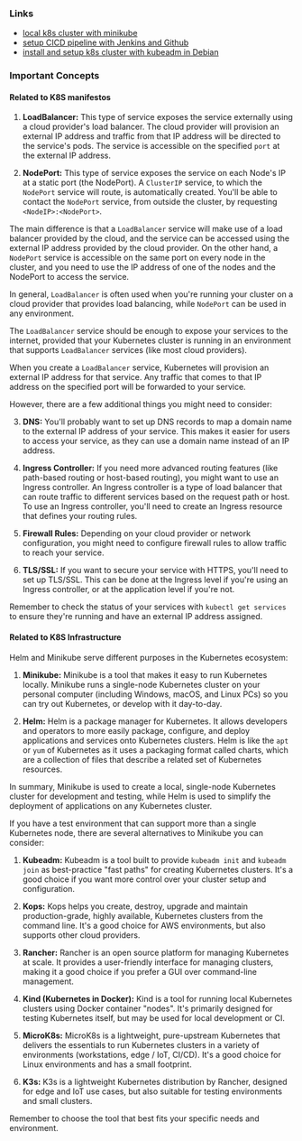 ### Links ###
- [local k8s cluster with minikube](https://www.linkedin.com/pulse/getting-started-minikube-setting-up-local-kubernetes-cluster-mealy/)
- [setup CICD pipeline with Jenkins and Github](https://github.com/mjah/kubernetes-jenkins-cicd-pipeline-example)
- [install and setup k8s cluster with kubeadm in Debian](https://www.linuxtechi.com/install-kubernetes-cluster-on-debian/)

### Important Concepts ###

#### Related to K8S manifestos ####

1. **LoadBalancer:** This type of service exposes the service externally using a cloud provider's load balancer. The cloud provider will provision an external IP address and traffic from that IP address will be directed to the service's pods. The service is accessible on the specified `port` at the external IP address.

2. **NodePort:** This type of service exposes the service on each Node's IP at a static port (the NodePort). A `ClusterIP` service, to which the `NodePort` service will route, is automatically created. You'll be able to contact the `NodePort` service, from outside the cluster, by requesting `<NodeIP>:<NodePort>`. 

The main difference is that a `LoadBalancer` service will make use of a load balancer provided by the cloud, and the service can be accessed using the external IP address provided by the cloud provider. On the other hand, a `NodePort` service is accessible on the same port on every node in the cluster, and you need to use the IP address of one of the nodes and the NodePort to access the service.

In general, `LoadBalancer` is often used when you're running your cluster on a cloud provider that provides load balancing, while `NodePort` can be used in any environment.

The `LoadBalancer` service should be enough to expose your services to the internet, provided that your Kubernetes cluster is running in an environment that supports `LoadBalancer` services (like most cloud providers).

When you create a `LoadBalancer` service, Kubernetes will provision an external IP address for that service. Any traffic that comes to that IP address on the specified port will be forwarded to your service.

However, there are a few additional things you might need to consider:

3. **DNS:** You'll probably want to set up DNS records to map a domain name to the external IP address of your service. This makes it easier for users to access your service, as they can use a domain name instead of an IP address.

4. **Ingress Controller:** If you need more advanced routing features (like path-based routing or host-based routing), you might want to use an Ingress controller. An Ingress controller is a type of load balancer that can route traffic to different services based on the request path or host. To use an Ingress controller, you'll need to create an Ingress resource that defines your routing rules.

5. **Firewall Rules:** Depending on your cloud provider or network configuration, you might need to configure firewall rules to allow traffic to reach your service.

6. **TLS/SSL:** If you want to secure your service with HTTPS, you'll need to set up TLS/SSL. This can be done at the Ingress level if you're using an Ingress controller, or at the application level if you're not.

Remember to check the status of your services with `kubectl get services` to ensure they're running and have an external IP address assigned.

#### Related to K8S Infrastructure ####

Helm and Minikube serve different purposes in the Kubernetes ecosystem:

1. **Minikube:** Minikube is a tool that makes it easy to run Kubernetes locally. Minikube runs a single-node Kubernetes cluster on your personal computer (including Windows, macOS, and Linux PCs) so you can try out Kubernetes, or develop with it day-to-day.

2. **Helm:** Helm is a package manager for Kubernetes. It allows developers and operators to more easily package, configure, and deploy applications and services onto Kubernetes clusters. Helm is like the `apt` or `yum` of Kubernetes as it uses a packaging format called charts, which are a collection of files that describe a related set of Kubernetes resources.

In summary, Minikube is used to create a local, single-node Kubernetes cluster for development and testing, while Helm is used to simplify the deployment of applications on any Kubernetes cluster.

If you have a test environment that can support more than a single Kubernetes node, there are several alternatives to Minikube you can consider:

1. **Kubeadm:** Kubeadm is a tool built to provide `kubeadm init` and `kubeadm join` as best-practice "fast paths" for creating Kubernetes clusters. It's a good choice if you want more control over your cluster setup and configuration.

2. **Kops:** Kops helps you create, destroy, upgrade and maintain production-grade, highly available, Kubernetes clusters from the command line. It's a good choice for AWS environments, but also supports other cloud providers.

3. **Rancher:** Rancher is an open source platform for managing Kubernetes at scale. It provides a user-friendly interface for managing clusters, making it a good choice if you prefer a GUI over command-line management.

4. **Kind (Kubernetes in Docker):** Kind is a tool for running local Kubernetes clusters using Docker container "nodes". It's primarily designed for testing Kubernetes itself, but may be used for local development or CI.

5. **MicroK8s:** MicroK8s is a lightweight, pure-upstream Kubernetes that delivers the essentials to run Kubernetes clusters in a variety of environments (workstations, edge / IoT, CI/CD). It's a good choice for Linux environments and has a small footprint.

6. **K3s:** K3s is a lightweight Kubernetes distribution by Rancher, designed for edge and IoT use cases, but also suitable for testing environments and small clusters.

Remember to choose the tool that best fits your specific needs and environment.

